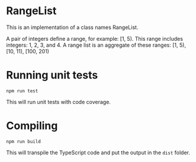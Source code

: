 # RangeList

This is an implementation of a class names RangeList.

A pair of integers define a range, for example: [1, 5). This range includes integers: 1, 2, 3, and 4.
A range list is an aggregate of these ranges: [1, 5), [10, 11), [100, 201)

# Running unit tests

`npm run test`

This will run unit tests with code coverage.

# Compiling

`npm run build`

This will transpile the TypeScript code and put the output in the `dist` folder.